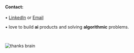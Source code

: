 
#### Contact: 
<p>   •  <a href="https://www.ayushsaini.com/blog">LinkedIn</a> or <a href="mailto:1709krsunny@gmail.com">Email</a></p> 
<p>   •  love to build <b>ai</b> products and solving <b>algorithmic</b> problems.</p>

&nbsp;
<p>
    <img src="https://media.giphy.com/media/u4KibgMsDLWM0/giphy.gif" alt="thanks brain" />

</p>


<!--- [![stopStalk](https://user-images.githubusercontent.com/65327333/169532567-40144b7b-6387-4588-a127-c5113e94c173.png)](https://www.stopstalk.com/user/profile/unnum_sykar1709)   &nbsp;&nbsp;   [![LinkedIn](https://user-images.githubusercontent.com/65327333/169534362-2dcddeb7-c6b0-4211-84ad-6b181db1a290.png)](https://www.linkedin.com/in/unnumsykar/) &nbsp;&nbsp; [![Email](https://user-images.githubusercontent.com/65327333/169535597-a4efb73e-6778-448f-be09-f79b1a6db91c.png)](mailto:1709krsunny@gmail.com)--->
 
<!---[Email](mailto:1709krsunny@gmail.com) / [LinkedIn](https://www.linkedin.com/in/unnumsykar/) / [LeetCode](https://leetcode.com/unnum_sykar1709/) / [StopStalk](https://www.stopstalk.com/user/profile/unnum_sykar1709)--->
